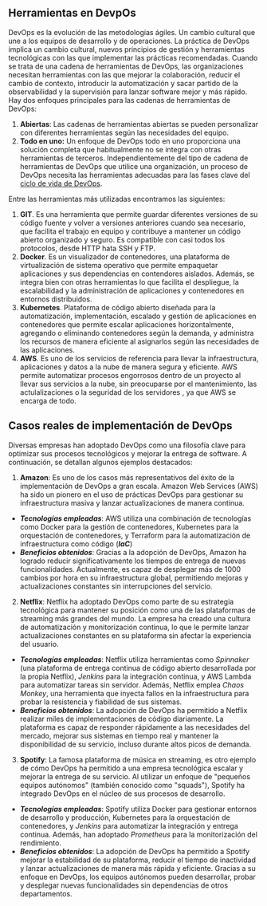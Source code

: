 ## Herramientas en DevpOs
DevOps es la evolución de las metodologías ágiles. Un cambio cultural que une a los equipos de desarrollo y de operaciones. La práctica de DevOps implica un cambio cultural, nuevos principios de gestión y herramientas tecnológicas con las que implementar las prácticas recomendadas.
Cuando se trata de una cadena de herramientas de DevOps, las organizaciones necesitan herramientas con las que mejorar la colaboración, reducir el cambio de contexto, introducir la automatización y sacar partido de la observabilidad y la supervisión para lanzar software mejor y más rápido.
Hay dos enfoques principales para las cadenas de herramientas de DevOps:
1. **Abiertas**: Las cadenas de herramientas abiertas se pueden personalizar con diferentes herramientas según las necesidades del equipo.
2. **Todo en uno:** Un enfoque de DevOps todo en uno proporciona una solución completa que habitualmente no se integra con otras herramientas de terceros.
Independientemente del tipo de cadena de herramientas de DevOps que utilice una organización, un proceso de DevOps necesita las herramientas adecuadas para las fases clave del [ciclo de vida de DevOps](https://unity.com/es/topics/devops-lifecycle).

Entre las herramientas más utilizadas encontramos las siguientes:
1. **GIT**. Es una herramienta que permite guardar diferentes versiones de su código fuente y volver a versiones anteriores cuando sea necesario, que facilita el trabajo en equipo y contribuye a mantener un código abierto organizado y seguro.
Es compatible con casi todos los protocolos, desde HTTP hata SSH y FTP.
2. **Docker**. Es un visualizador de contenedores, una plataforma de virtualización de sistema operativo que permite empaquetar aplicaciones y sus dependencias en contendores aislados. Además, se integra bien con otras herramientas lo que facilita el despliegue, la escalabilidad y la administración de aplicaciones y contenedores en entornos distribuidos.
3. **Kubernetes**. Plataforma de código abierto diseñada para la automatización, implementación, escalado y gestión de aplicaciones en contenedores que permite escalar aplicaciones horizontalmente, agregando o eliminando contenedores según la demanda, y administra los recursos de manera eficiente al asignarlos según las necesidades de las aplicaciones.
4. **AWS**. Es uno de los servicios de referencia para llevar la infraestructura, aplicaciones y datos a la nube de manera segura y eficiente. AWS permite automatizar procesos engorrosos dentro de un proyecto al llevar sus servicios a la nube, sin preocuparse por el mantenimiento, las actulalizaciones o la seguridad de los servidores , ya que AWS se encarga de todo.
   

## Casos reales de implementación de DevOps

Diversas empresas han adoptado DevOps como una filosofía clave para optimizar sus procesos tecnológicos y mejorar la entrega de software. A continuación, se detallan algunos ejemplos destacados:
1. **Amazon**: Es uno de los casos más representativos del éxito de la implementación de DevOps a gran escala. Amazon Web Services (AWS) ha sido un pionero en el uso de prácticas DevOps para gestionar su infraestructura masiva y lanzar
actualizaciones de manera continua.
- ***Tecnologías empleadas***: AWS utiliza una combinación de tecnologías como Docker para la gestión de contenedores, Kubernetes para la orquestación de contenedores, y Terraform para la automatización de infraestructura como código (***IaC***)
- ***Beneficios obtenidos***: Gracias a la adopción de DevOps, Amazon ha logrado reducir significativamente los tiempos de entrega de nuevas funcionalidades. Actualmente, es capaz de desplegar más de 1000 cambios por hora en su infraestructura global, permitiendo mejoras y actualizaciones constantes sin interrupciones del servicio.
2. **Netflix**: Netflix ha adoptado DevOps como parte de su estrategia tecnológica para mantener su posición como una de las plataformas de streaming más grandes del mundo. La empresa ha creado una cultura de automatización y monitorización continua, lo que le permite lanzar actualizaciones constantes en su plataforma sin afectar la experiencia del usuario.
  - ***Tecnologías empleadas***: Netflix utiliza herramientas como *Spinnaker* (una plataforma de entrega continua de código abierto desarrollada por la propia Netflix), *Jenkins* para la integración continua, y AWS Lambda para automatizar tareas sin servidor. Además, Netflix emplea *Chaos Monkey*, una herramienta que inyecta fallos en la infraestructura para probar la 
 resistencia y fiabilidad de sus sistemas.
 - ***Beneficios obtenidos***: La adopción de DevOps ha permitido a Netflix realizar miles de implementaciones de código diariamente. La plataforma es capaz de responder rápidamente a las necesidades del mercado, mejorar sus sistemas en tiempo real y mantener la disponibilidad de su servicio, incluso durante altos picos de demanda.
3. **Spotify**: La famosa plataforma de música en streaming, es otro ejemplo de cómo DevOps ha permitido a una empresa tecnológica escalar y mejorar la entrega de su servicio. Al utilizar un enfoque de "pequeños equipos autónomos" (también conocido como "squads"), Spotify ha integrado DevOps en el núcleo de sus procesos de desarrollo.
 - ***Tecnologías empleadas***: Spotify utiliza Docker para gestionar entornos de desarrollo y producción, Kubernetes para la orquestación de contenedores, y *Jenkins* para automatizar la integración y entrega continua. Además, han adoptado *Prometheus* para la monitorización del rendimiento.
- ***Beneficios obtenidos***: La adopción de DevOps ha permitido a Spotify mejorar la estabilidad de su plataforma, reducir el tiempo de inactividad y lanzar actualizaciones de manera más rápida y eficiente. Gracias a su enfoque en DevOps, los equipos autónomos pueden desarrollar, probar y desplegar nuevas funcionalidades sin dependencias de otros departamentos.
